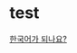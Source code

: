 # test
[한국어가 되나요?](https://www.youtube.com/watch?v=qnVUYX5bybg&list=PLyKKxJwRctRkH8lASupTzOopS9mr3x9jL&index=11) 
